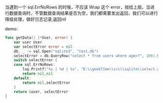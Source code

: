 当遇到一个 sql.ErrNoRows 的时候，不应该 Wrap 这个 error，抛给上层。当进行数据查询时，不管数据查询结果是否为空，我们都需要发出返回，我们可以进行降级处理，做好日志记录,返回nil

demo:

```go
func getData() (*User, error) {
	var user User
	var selectError error = nil
	db, _ := sql.Open("sqlite3", "test.db")
	selectError = db.QueryRow("select * from users where age>?", 100).Scan(&user.Name, &user.Age, &user.Birthday)
	switch selectError {
	case sql.ErrNoRows:
		log.Printf("%s | %d | %s", "E:\\geekTime\\src\\sqlite\\select.go", "25", sql.ErrNoRows)
		return nil,nil
	default:
		return nil,selectError
	}
	return &user, selectError
}
```

